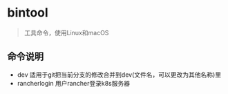 # bintool
> 工具命令，使用Linux和macOS
## 命令说明

- dev 适用于git把当前分支的修改合并到dev(文件名，可以更改为其他名称)里
- rancherlogin 用户rancher登录k8s服务器